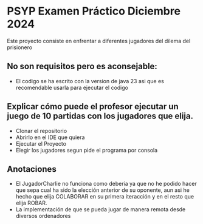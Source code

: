 # PSYP Examen Práctico Diciembre 2024

Este proyecto consiste en enfrentar a diferentes jugadores del dilema del prisionero

## No son requisitos pero es aconsejable:

- El codigo se ha escrito con la version de java 23 asi que es recomendable usarla para ejecutar el codigo 

## Explicar cómo puede el profesor ejecutar un juego de 10 partidas con los jugadores que elija.

- Clonar el repositorio
- Abrirlo en el IDE que quiera
- Ejecutar el Proyecto
- Elegir los jugadores segun pide el programa por consola

## Anotaciones

- El JugadorCharlie no funciona como deberia ya que no he podido hacer que sepa cual ha sido
la elección anterior de su oponente, aun asi he hecho que elija COLABORAR en su primera iteracción
y en el resto que elija ROBAR.
- La implementación de que se pueda jugar de manera remota desde diversos ordenadores
